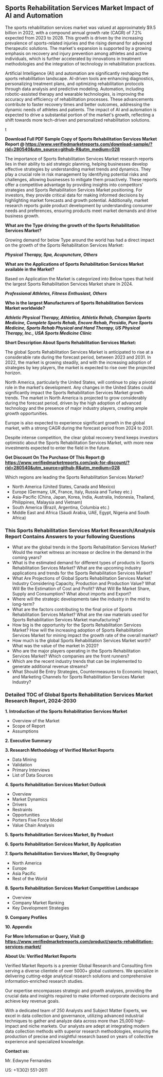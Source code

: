 <h2>Sports Rehabilitation Services Market Impact of AI and Automation</h2><p>The sports rehabilitation services market was valued at approximately $9.5 billion in 2022, with a compound annual growth rate (CAGR) of 7.2% expected from 2023 to 2028. This growth is driven by the increasing prevalence of sports-related injuries and the rising demand for advanced therapeutic solutions. The market's expansion is supported by a growing emphasis on recovery and injury prevention among athletes and active individuals, which is further accelerated by innovations in treatment methodologies and the integration of technology in rehabilitation practices.</p><p>Artificial Intelligence (AI) and automation are significantly reshaping the sports rehabilitation landscape. AI-driven tools are enhancing diagnostics, personalizing treatment plans, and optimizing rehabilitation protocols through data analysis and predictive modeling. Automation, including robotic-assisted therapy and wearable technologies, is improving the accuracy and efficiency of rehabilitation processes. These advancements contribute to faster recovery times and better outcomes, addressing the dynamic needs of athletes and patients. The impact of AI and automation is expected to drive a substantial portion of the market's growth, reflecting a shift towards more tech-driven and personalized rehabilitation solutions.</p>t</p><p id="" class=""><strong>Download Full PDF Sample Copy of Sports Rehabilitation Services Market Report @ <a href="https://www.verifiedmarketreports.com/download-sample/?rid=280540&utm_source=github-R&utm_medium=028" target="_blank">https://www.verifiedmarketreports.com/download-sample/?rid=280540&utm_source=github-R&utm_medium=028</a></strong></p><p>The importance of&nbsp;Sports Rehabilitation Services Market research reports lies in their ability to aid strategic planning, helping businesses develop effective strategies by understanding market trends and dynamics. They play a crucial role in risk management by identifying potential risks and challenges, allowing businesses to mitigate them proactively. These reports offer a competitive advantage by providing insights into competitors' strategies and Sports Rehabilitation Services Market positioning. For investors, they provide critical data for making informed decisions by highlighting market forecasts and growth potential. Additionally, market research reports guide product development by understanding consumer needs and preferences, ensuring products meet market demands and drive business growth.</p><p><strong>What are the&nbsp;Type driving the growth of the Sports Rehabilitation Services Market?</strong></p><p id="" class="">Growing demand for below Type around the world has had a direct impact on the growth of the Sports Rehabilitation Services Market:</p><em><strong>Physical Therapy, Spa, Acupuncture, Others</strong></em></p><strong>What are the&nbsp;Applications&nbsp;of Sports Rehabilitation Services Market available in the Market?</strong></p><p id="" class="">Based on Application the Market is categorized into Below types that held the largest Sports Rehabilitation Services Market share In 2024.</p><em><strong>Professional Athletes, Fitness Enthusiast, Others</strong></em></p><strong>Who is the largest Manufacturers of Sports Rehabilitation Services Market worldwide?</strong></p><p><em><strong>Athletic Physical Therapy, Athletico, Athletix Rehab, Champion Sports Medicine, Complete Sports Rehab, Encore Rehab, Presidio, Pure Sports Medicine, Sports Rehab Physical and Hand Therapy, US Physical Therapy, Inc., USA Sports Medicine Clinic</strong></em></p><p id="" class=""><strong>Short Description About Sports Rehabilitation Services Market:</strong></p><p>The global Sports Rehabilitation Services Market is anticipated to rise at a considerable rate during the forecast period, between 2023 and 2031. In 2022, the market is growing steadily, and with the increasing adoption of strategies by key players, the market is expected to rise over the projected horizon.</p><p>North America, particularly the United States, will continue to play a pivotal role in the market's development. Any changes in the United States could significantly impact the Sports Rehabilitation Services Market growth trends. The market in North America is projected to grow considerably during the forecast period, driven by the high adoption of advanced technology and the presence of major industry players, creating ample growth opportunities.</p><p>Europe is also expected to experience significant growth in the global market, with a strong CAGR during the forecast period from 2024 to 2031.</p><p>Despite intense competition, the clear global recovery trend keeps investors optimistic about the Sports Rehabilitation Services Market, with more new investments expected to enter the field in the future.</p><p id="" class=""><strong>Get Discount On The Purchase Of This Report @ <a href="https://www.verifiedmarketreports.com/ask-for-discount/?rid=280540&utm_source=github-R&utm_medium=028" target="_blank">https://www.verifiedmarketreports.com/ask-for-discount/?rid=280540&utm_source=github-R&utm_medium=028</a></strong></p>Which regions are leading the Sports Rehabilitation Services Market?</p><ul><li>North America (United States, Canada and Mexico)</li><li>Europe (Germany, UK, France, Italy, Russia and Turkey etc.)</li><li>Asia-Pacific (China, Japan, Korea, India, Australia, Indonesia, Thailand, Philippines, Malaysia and Vietnam)</li><li>South America (Brazil, Argentina, Columbia etc.)</li><li>Middle East and Africa (Saudi Arabia, UAE, Egypt, Nigeria and South Africa)</li></ul><h3 id="" class="">This Sports Rehabilitation Services Market Research/Analysis Report Contains Answers to your following Questions</h3><ul><li>What are the global trends in the Sports Rehabilitation Services Market? Would the market witness an increase or decline in the demand in the coming years?</li><li>What is the estimated demand for different types of products in Sports Rehabilitation Services Market? What are the upcoming industry applications and trends for the Sports Rehabilitation Services Market?</li><li>What Are Projections of Global Sports Rehabilitation Services Market Industry Considering Capacity, Production and Production Value? What Will Be the Estimation of Cost and Profit? What Will Be Market Share, Supply and Consumption? What about imports and Export?</li><li>Where will the strategic developments take the industry in the mid to long-term?</li><li>What are the factors contributing to the final price of Sports Rehabilitation Services Market? What are the raw materials used for Sports Rehabilitation Services Market manufacturing?</li><li>How big is the opportunity for the Sports Rehabilitation Services Market? How will the increasing adoption of Sports Rehabilitation Services Market for mining impact the growth rate of the overall market?</li><li>How much is the global Sports Rehabilitation Services Market worth? What was the value of the market In 2020?</li><li>Who are the major players operating in the Sports Rehabilitation Services Market? Which companies are the front runners?</li><li>Which are the recent industry trends that can be implemented to generate additional revenue streams?</li><li>What Should Be Entry Strategies, Countermeasures to Economic Impact, and Marketing Channels for Sports Rehabilitation Services Market Industry?</li></ul><h3 id="" class="">Detailed TOC of Global Sports Rehabilitation Services Market Research Report, 2024-2030</h3><p id="" class=""><strong>1. Introduction of the Sports Rehabilitation Services Market</strong></p><ul><li>Overview of the Market</li><li>Scope of Report</li><li>Assumptions</li></ul><p id="" class=""><strong>2. Executive Summary</strong></p><p id="" class=""><strong>3. Research Methodology of Verified Market Reports</strong></p><ul><li>Data Mining</li><li>Validation</li><li>Primary Interviews</li><li>List of Data Sources</li></ul><p id="" class=""><strong>4. Sports Rehabilitation Services Market Outlook</strong></p><ul><li>Overview</li><li>Market Dynamics</li><li>Drivers</li><li>Restraints</li><li>Opportunities</li><li>Porters Five Force Model</li><li>Value Chain Analysis</li></ul><p id="" class=""><strong>5. Sports Rehabilitation Services Market, By Product</strong></p><p id="" class=""><strong>6. Sports Rehabilitation Services Market, By Application</strong></p><p id="" class=""><strong>7. Sports Rehabilitation Services Market, By Geography</strong></p><ul><li>North America</li><li>Europe</li><li>Asia Pacific</li><li>Rest of the World</li></ul><p id="" class=""><strong>8. Sports Rehabilitation Services Market Competitive Landscape</strong></p><ul><li>Overview</li><li>Company Market Ranking</li><li>Key Development Strategies</li></ul><p id="" class=""><strong>9. Company Profiles</strong></p><p id="" class=""><strong>10. Appendix</strong></p><p id="" class=""><strong>For More Information or Query, Visit @ <a href="https://www.verifiedmarketreports.com/product/sports-rehabilitation-services-market/" target="_blank">https://www.verifiedmarketreports.com/product/sports-rehabilitation-services-market/</a></strong></p><p id="" class=""><strong>About Us: Verified Market Reports</strong></p><p id="" class="">Verified Market Reports is a premier Global Research and Consulting firm serving a diverse clientele of over 5000+ global customers. We specialize in delivering cutting-edge analytical research solutions and comprehensive information-enriched research studies.</p><p id="" class="">Our expertise encompasses strategic and growth analyses, providing the crucial data and insights required to make informed corporate decisions and achieve key revenue goals.</p><p id="" class="">With a dedicated team of 250 Analysts and Subject Matter Experts, we excel in data collection and governance, utilizing advanced industrial techniques to gather and analyze data across more than 25,000 high-impact and niche markets. Our analysts are adept at integrating modern data collection methods with superior research methodologies, ensuring the production of precise and insightful research based on years of collective experience and specialized knowledge.</p><p id="" class=""><strong>Contact us:</strong></p><p id="" class="">Mr. Edwyne Fernandes</p><p id="" class="">US: +1(302) 551-2611</p>